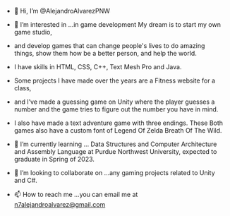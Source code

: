 - 👋 Hi, I’m @AlejandroAlvarezPNW

- 👀 I’m interested in ...in game development My dream is to start my own game studio, 
- and develop games that can change people's lives to do amazing things, show them how be a better person, and help the world.
- I have skills in HTML, CSS, C++, Text Mesh Pro and Java.
- Some projects I have made over the years are a Fitness website for a class,
- and I’ve made a guessing game on Unity where the player guesses a number and the game tries to figure out the number you have in mind.
- I also have made a text adventure game with three endings. These Both games also have a custom font of Legend Of Zelda Breath Of The Wild.

- 🌱 I’m currently learning ... Data Structures and Computer Architecture and Assembly Language at Purdue Northwest University, expected to graduate in Spring of 2023.

- 💞️ I’m looking to collaborate on ...any gaming projects related to Unity and C#.

- 📫 How to reach me ...you can email me at n7alejandroalvarez@gmail.com

<!---
AlejandroAlvarezPNW/AlejandroAlvarezPNW is a ✨ special ✨ repository because its `README.md` (this file) appears on your GitHub profile.
You can click the Preview link to take a look at your changes.
--->

